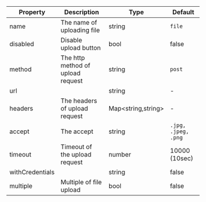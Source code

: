 | Property        | Description                       | Type               | Default             |
| --------------- | --------------------------------- | ------------------ | ------------------- |
| name            | The name of uploading file        | string             | `file`              |
| disabled        | Disable upload button             | bool               | false               |
| method          | The http method of upload request | string             | `post`              |
| url             |                                   | string             | -                   |
| headers         | The headers of upload request     | Map<string,string> | -                   |
| accept          | The accept                        | string             | `.jpg, .jpeg, .png` |
| timeout         | Timeout of the upload request     | number             | 10000 (10sec)       |
| withCredentials |                                   | string             | false               |
| multiple        | Multiple of file upload           | bool               | false               |
